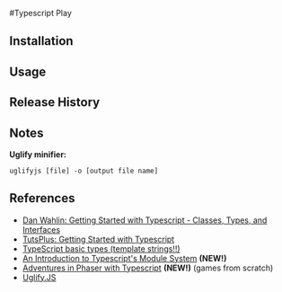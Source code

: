 #Typescript Play

## Installation

## Usage 

## Release History

## Notes

**Uglify minifier:**

    uglifyjs [file] -o [output file name]

## References
- [Dan Wahlin: Getting Started with Typescript - Classes, Types, and Interfaces](http://weblogs.asp.net/dwahlin/getting-started-with-typescript-classes-static-types-and-interfaces)
- [TutsPlus: Getting Started with Typescript](http://code.tutsplus.com/tutorials/getting-started-with-typescript--net-28890)
- [TypeScript basic types (template strings!!)](https://www.typescriptlang.org/docs/handbook/basic-types.html)
- [An Introduction to Typescript's Module System](https://blog.oio.de/2014/01/31/an-introduction-to-typescript-module-system/) **(NEW!)**
- [Adventures in Phaser with Typescript](http://www.gamefromscratch.com/page/Adventures-in-Phaser-with-TypeScript-tutorial-series.aspx) **(NEW!)** (games from scratch)
- [Uglify.JS](https://www.npmjs.com/package/uglify-js)
